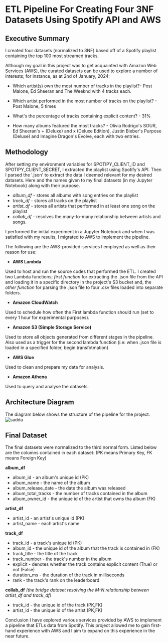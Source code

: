 # ETL Pipeline For Creating Four 3NF Datasets Using Spotify API and AWS

## Executive Summary
I created four datasets (normalized to 3NF) based off of a Spotify playlist containing the top 100 most streamed tracks. 

Although my goal in this project was to get acquainted with Amazon Web Services (AWS), the curated datasets can be used to explore a number of interests; for instance, as at 2nd of January, 2024: 

- Which artist(s) own the most number of tracks in the playlist?- Post Malone, Ed Sheeran and The Weeknd with 4 tracks each.

- Which artist performed in the most number of tracks on the playlist? - Post Malone, 5 times 

- What's the percentage of tracks containing explicit content? - 31%

- How many albums featured the most tracks? - Olivia Rodrigo's SOUR, Ed Sheeran's ÷ (Deluxe) and x (Deluxe Edition), Justin Bieber's Purpose (Deluxe) and Imagine Dragon's Evolve, each with two entries.

## Methodology
After setting my environment variables for SPOTIPY_CLIENT_ID and SPOTIPY_CLIENT_SECRET, I extracted the playlist using Spotify's API. Then I parsed the '.json' to extract the data I deemed relevant for my desired datasets. Here and the names given to my final datasets (in my Jupyter Notebook) along with their purpose.

- _album_df_ - stores all albums with song entries on the playlist
- _track_df_ - stores all tracks on the playlist
- _artist_df_ - stores all artists that performed in at least one song on the playlist
- _collab_df_ - resolves the many-to-many relationship between artists and songs.

I performed the initial experiment in a Jupyter Notebook and when I was satisfied with my results, I migrated to AWS to implement the pipeline.

The following are the AWS-provided-services I employed as well as their reason for use:
- __AWS Lambda__
  
Used to host and run the source codes that performed the ETL. I created two Lambda functions; _first function_ for extracting the .json file from the API and loading it in a specific directory in the project's S3 bucket and, the _other function_ for parsing the .json file to four .csv files loaded into separate folders. 	

- __Amazon CloudWatch__
  
Used to schedule how often the First lambda function should run (set to every 1 hour for experimental purposes).

- __Amazon S3 (Simple Storage Service)__
  
Used to store all objects generated from different stages in the pipeline. Also used as a trigger for the second lambda function (i.e: when .json file is loaded in a specified folder, begin transfotmation)

- __AWS Glue__
  
Used to clean and prepare my data for analysis.

- __Amazon Athena__
  
Used to query and analyse the datasets.

## Architecture Diagram
The diagram below shows the structure of the pipeline for the project.
![sadda]()

## Final Dataset
The final datasets were normalized to the third normal form. Listed below are the columns contained in each dataset:
(PK means Primary Key, FK means Foreign Key)

__album_df__
- album_id - an album's unique id (PK)
- album_name - the name of the album
- album_release_date - the date the album was released
- album_total_tracks - the number of tracks contained in the album
- album_owner_id - the unique id of the artist that owns tha album (FK)

__artist_df__
- artist_id - an artist's unique id (PK)
- artist_name - each artist's name

__track_df__
- track_id - a track's unique id (PK)
- album_id - the unique id of the album that the track is contained in (FK)
- track_title - the title of the track
- track_number - the track's number in the album
- explicit - denotes whether the track contains explicit content (True) or not (False)
- duration_ms - the duration of the track in milliseconds
- rank - the track's rank on the leaderboard

__collab_df__ _(the bridge dataset resolving the M-N relationship between artist_df and track_df)_
- track_id - the unique id of the track (PK,FK)
- artist_id - the unique id of the artist (PK,FK)

Conclusion
I have explored various services provided by AWS to implement a pipeline that ETLs data from Spotify. This project allowed me to gain first-hand experience with AWS and I aim to expand on this experience in the near future.

